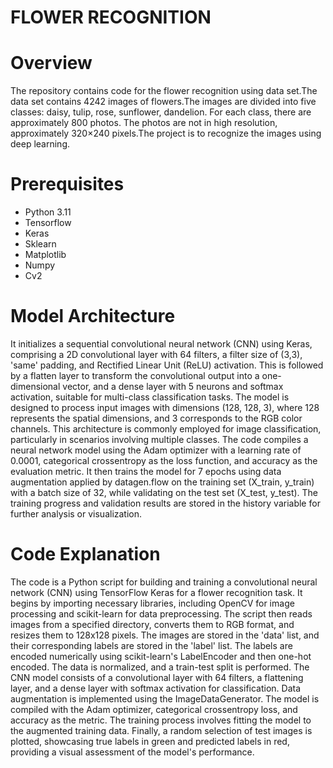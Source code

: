 # FLOWER RECOGNITION

# Overview
The repository contains code for the flower recognition using data set.The data set contains 4242 images of flowers.The images are divided into five classes: daisy, tulip, rose, sunflower, dandelion. For each class, there are approximately 800 photos. The photos are not in high resolution, approximately 320×240 pixels.The project is to  recognize the images using deep learning.

# Prerequisites
- Python 3.11
- Tensorflow
- Keras
- Sklearn
- Matplotlib
- Numpy
- Cv2

# Model Architecture
It initializes a sequential convolutional neural network (CNN) using Keras, comprising a 2D convolutional layer with 64 filters, a filter size of (3,3), 'same' padding, and Rectified Linear Unit (ReLU) activation. This is followed by a flatten layer to transform the convolutional output into a one-dimensional vector, and a dense layer with 5 neurons and softmax activation, suitable for multi-class classification tasks. The model is designed to process input images with dimensions (128, 128, 3), where 128 represents the spatial dimensions, and 3 corresponds to the RGB color channels. This architecture is commonly employed for image classification, particularly in scenarios involving multiple classes.
The code compiles a neural network model using the Adam optimizer with a learning rate of 0.0001, categorical crossentropy as the loss function, and accuracy as the evaluation metric. It then trains the model for 7 epochs using data augmentation applied by datagen.flow on the training set (X_train, y_train) with a batch size of 32, while validating on the test set (X_test, y_test). The training progress and validation results are stored in the history variable for further analysis or visualization.

# Code Explanation
The code is a Python script for building and training a convolutional neural network (CNN) using TensorFlow Keras for a flower recognition task. It begins by importing necessary libraries, including OpenCV for image processing and scikit-learn for data preprocessing. The script then reads images from a specified directory, converts them to RGB format, and resizes them to 128x128 pixels. The images are stored in the 'data' list, and their corresponding labels are stored in the 'label' list. The labels are encoded numerically using scikit-learn's LabelEncoder and then one-hot encoded. The data is normalized, and a train-test split is performed. The CNN model consists of a convolutional layer with 64 filters, a flattening layer, and a dense layer with softmax activation for classification. Data augmentation is implemented using the ImageDataGenerator. The model is compiled with the Adam optimizer, categorical crossentropy loss, and accuracy as the metric. The training process involves fitting the model to the augmented training data. Finally, a random selection of test images is plotted, showcasing true labels in green and predicted labels in red, providing a visual assessment of the model's performance.





